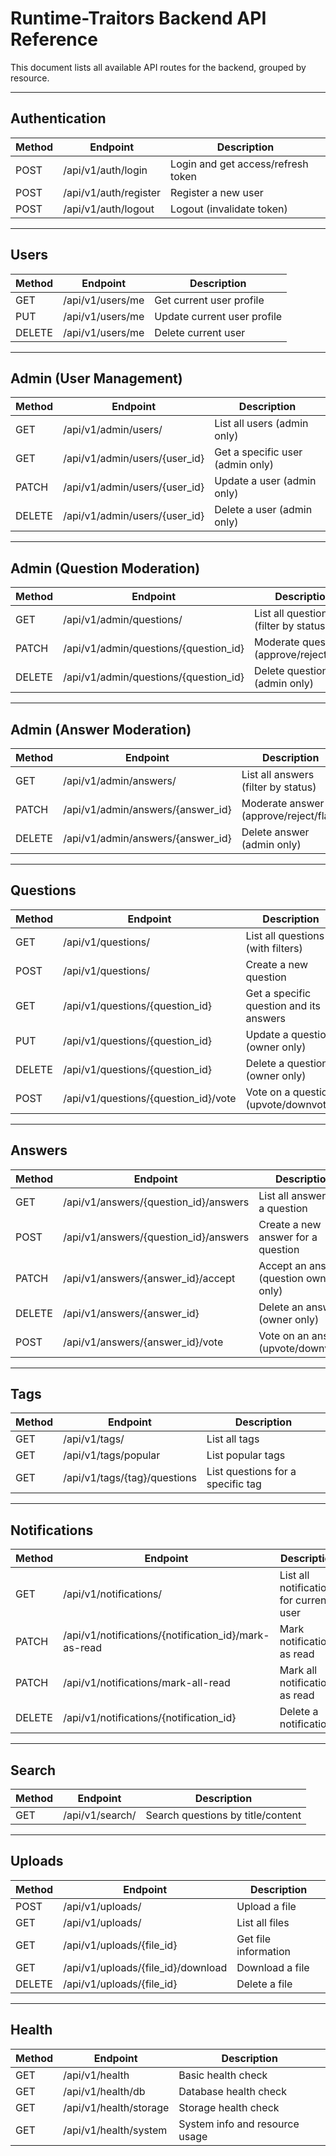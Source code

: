 # Runtime-Traitors Backend API Reference

This document lists all available API routes for the backend, grouped by resource.

---

## Authentication

| Method | Endpoint         | Description                       |
|--------|------------------|-----------------------------------|
| POST   | /api/v1/auth/login    | Login and get access/refresh token |
| POST   | /api/v1/auth/register | Register a new user                |
| POST   | /api/v1/auth/logout   | Logout (invalidate token)          |

---

## Users

| Method | Endpoint         | Description                       |
|--------|------------------|-----------------------------------|
| GET    | /api/v1/users/me     | Get current user profile           |
| PUT    | /api/v1/users/me     | Update current user profile        |
| DELETE | /api/v1/users/me     | Delete current user                |

---

## Admin (User Management)

| Method | Endpoint                        | Description                       |
|--------|----------------------------------|-----------------------------------|
| GET    | /api/v1/admin/users/             | List all users (admin only)        |
| GET    | /api/v1/admin/users/{user_id}    | Get a specific user (admin only)   |
| PATCH  | /api/v1/admin/users/{user_id}    | Update a user (admin only)         |
| DELETE | /api/v1/admin/users/{user_id}    | Delete a user (admin only)         |

---

## Admin (Question Moderation)

| Method | Endpoint                                 | Description                                 |
|--------|-------------------------------------------|---------------------------------------------|
| GET    | /api/v1/admin/questions/                  | List all questions (filter by status)        |
| PATCH  | /api/v1/admin/questions/{question_id}     | Moderate question (approve/reject/flag)     |
| DELETE | /api/v1/admin/questions/{question_id}     | Delete question (admin only)                |

---

## Admin (Answer Moderation)

| Method | Endpoint                                 | Description                                 |
|--------|-------------------------------------------|---------------------------------------------|
| GET    | /api/v1/admin/answers/                    | List all answers (filter by status)         |
| PATCH  | /api/v1/admin/answers/{answer_id}         | Moderate answer (approve/reject/flag)       |
| DELETE | /api/v1/admin/answers/{answer_id}         | Delete answer (admin only)                  |

---

## Questions

| Method | Endpoint                        | Description                                 |
|--------|----------------------------------|---------------------------------------------|
| GET    | /api/v1/questions/               | List all questions (with filters)           |
| POST   | /api/v1/questions/               | Create a new question                       |
| GET    | /api/v1/questions/{question_id}  | Get a specific question and its answers     |
| PUT    | /api/v1/questions/{question_id}  | Update a question (owner only)              |
| DELETE | /api/v1/questions/{question_id}  | Delete a question (owner only)              |
| POST   | /api/v1/questions/{question_id}/vote | Vote on a question (upvote/downvote)   |

---

## Answers

| Method | Endpoint                                 | Description                                 |
|--------|-------------------------------------------|---------------------------------------------|
| GET    | /api/v1/answers/{question_id}/answers     | List all answers for a question             |
| POST   | /api/v1/answers/{question_id}/answers     | Create a new answer for a question          |
| PATCH  | /api/v1/answers/{answer_id}/accept        | Accept an answer (question owner only)      |
| DELETE | /api/v1/answers/{answer_id}               | Delete an answer (owner only)               |
| POST   | /api/v1/answers/{answer_id}/vote          | Vote on an answer (upvote/downvote)         |

---

## Tags

| Method | Endpoint                        | Description                                 |
|--------|----------------------------------|---------------------------------------------|
| GET    | /api/v1/tags/                    | List all tags                               |
| GET    | /api/v1/tags/popular             | List popular tags                           |
| GET    | /api/v1/tags/{tag}/questions     | List questions for a specific tag           |

---

## Notifications

| Method | Endpoint                        | Description                                 |
|--------|----------------------------------|---------------------------------------------|
| GET    | /api/v1/notifications/           | List all notifications for current user     |
| PATCH  | /api/v1/notifications/{notification_id}/mark-as-read | Mark notification as read |
| PATCH  | /api/v1/notifications/mark-all-read | Mark all notifications as read           |
| DELETE | /api/v1/notifications/{notification_id} | Delete a notification                  |

---

## Search

| Method | Endpoint                        | Description                                 |
|--------|----------------------------------|---------------------------------------------|
| GET    | /api/v1/search/                  | Search questions by title/content           |

---

## Uploads

| Method | Endpoint                        | Description                                 |
|--------|----------------------------------|---------------------------------------------|
| POST   | /api/v1/uploads/                 | Upload a file                               |
| GET    | /api/v1/uploads/                 | List all files                              |
| GET    | /api/v1/uploads/{file_id}        | Get file information                        |
| GET    | /api/v1/uploads/{file_id}/download | Download a file                          |
| DELETE | /api/v1/uploads/{file_id}        | Delete a file                               |

---

## Health

| Method | Endpoint                        | Description                                 |
|--------|----------------------------------|---------------------------------------------|
| GET    | /api/v1/health                   | Basic health check                          |
| GET    | /api/v1/health/db                | Database health check                       |
| GET    | /api/v1/health/storage           | Storage health check                        |
| GET    | /api/v1/health/system            | System info and resource usage              | 